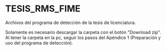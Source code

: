 # TESIS_RMS_FIME
Archivos del programa de detección de la tesis de licenciatura.

Solamente es necesario descargar la carpeta con el botón "Download zip". Al tener la carpeta en la pc, seguir los pasos del Apéndice 1 (Preparación y uso del programa de detección).

